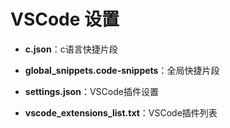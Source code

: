 # VSCode 设置

- **c.json**：c语言快捷片段

- **global_snippets.code-snippets**：全局快捷片段

- **settings.json**：VSCode插件设置

- **vscode_extensions_list.txt**：VSCode插件列表